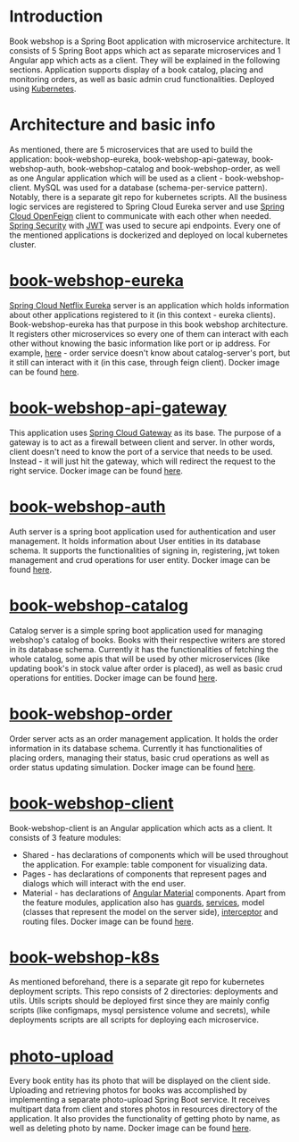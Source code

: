 Introduction
============

Book webshop is a Spring Boot application with microservice architecture. It consists of 5 Spring Boot apps which act as separate microservices and 1 Angular app which acts as a client. They will be explained in the following sections.
Application supports display of a book catalog, placing and monitoring orders, as well as basic admin crud functionalities. 
Deployed using [Kubernetes](https://kubernetes.io/).

Architecture and basic info
=================
As mentioned, there are 5 microservices that are used to build the application: book-webshop-eureka, book-webshop-api-gateway, book-webshop-auth, book-webshop-catalog and book-webshop-order, as well as one Angular application which will be used as a client - book-webshop-client. MySQL was used for a database (schema-per-service pattern). Notably, there is a separate git repo for kubernetes scripts. All the business logic services are registered to Spring Cloud Eureka server and use [Spring Cloud OpenFeign](https://spring.io/projects/spring-cloud-openfeign) client to communicate with each other when needed. [Spring Security](https://spring.io/projects/spring-security) with [JWT](https://jwt.io/) was used to secure api endpoints.
Every one of the mentioned applications is dockerized and deployed on local kubernetes cluster.

[book-webshop-eureka](https://github.com/miloradradovic/book-webshop-eureka)
=====================
[Spring Cloud Netflix Eureka](https://spring.io/projects/spring-cloud-netflix) server is an application which holds information about other applications registered to it (in this context - eureka clients). Book-webshop-eureka has that purpose in this book webshop architecture. It registers other microservices so every one of them can interact with each other without knowing the basic information like port or ip address. For example, [here](https://github.com/miloradradovic/book-webshop-order/blob/main/src/main/java/com/example/orderservice/feign/BookFeign.java) - order service doesn't know about catalog-server's port, but it still can interact with it (in this case, through feign client). Docker image can be found [here](https://hub.docker.com/r/comeee98/book-webshop-eureka).

[book-webshop-api-gateway](https://github.com/miloradradovic/book-webshop-api-gateway)
==========================
This application uses [Spring Cloud Gateway](https://spring.io/projects/spring-cloud-gateway) as its base. The purpose of a gateway is to act as a firewall between client and server. In other words, client doesn't need to know the port of a service that needs to be used. Instead - it will just hit the gateway, which will redirect the request to the right service. Docker image can be found [here](https://hub.docker.com/r/comeee98/book-webshop-api-gateway).

[book-webshop-auth](https://github.com/miloradradovic/book-webshop-auth)
===================
Auth server is a spring boot application used for authentication and user management. It holds information about User entities in its database schema. It supports the functionalities of signing in, registering, jwt token management and crud operations for user entity. Docker image can be found [here](https://hub.docker.com/r/comeee98/book-webshop-auth).

[book-webshop-catalog](https://github.com/miloradradovic/book-webshop-catalog)
======================
Catalog server is a simple spring boot application used for managing webshop's catalog of books. Books with their respective writers are stored in its database schema. Currently it has the functionalities of fetching the whole catalog, some apis that will be used by other microservices (like updating book's in stock value after order is placed), as well as basic crud operations for entities. Docker image can be found [here](https://hub.docker.com/r/comeee98/book-webshop-catalog).

[book-webshop-order](https://github.com/miloradradovic/book-webshop-order)
====================
Order server acts as an order management application. It holds the order information in its database schema. Currently it has functionalities of placing orders, managing their status, basic crud operations as well as order status updating simulation. Docker image can be found [here](https://hub.docker.com/r/comeee98/book-webshop-order).

[book-webshop-client](https://github.com/miloradradovic/book-webshop-client)
=====================
Book-webshop-client is an Angular application which acts as a client. It consists of 3 feature modules:
  - Shared - has declarations of components which will be used throughout the application. For example: table component for visualizing data.
  - Pages - has declarations of components that represent pages and dialogs which will interact with the end user.
  - Material - has declarations of [Angular Material](https://material.angular.io/) components.
Apart from the feature modules, application also has [guards](https://angular.io/api/router/CanActivate), [services](https://angular.io/guide/architecture-services), model (classes that represent the model on the server side), [interceptor](https://angular.io/api/common/http/HttpInterceptor) and routing files. Docker image can be found [here](https://hub.docker.com/r/comeee98/book-webshop-client).

[book-webshop-k8s](https://github.com/miloradradovic/book-webshop-k8s)
==================
As mentioned beforehand, there is a separate git repo for kubernetes deployment scripts. This repo consists of 2 directories: deployments and utils. Utils scripts should be deployed first since they are mainly config scripts (like configmaps, mysql persistence volume and secrets), while deployments scripts are all scripts for deploying each microservice.

[photo-upload](https://github.com/miloradradovic/photo-upload)
==============
Every book entity has its photo that will be displayed on the client side. Uploading and retrieving photos for books was accomplished by implementing a separate photo-upload Spring Boot service. It receives multipart data from client and stores photos in resources directory of the application. It also provides the functionality of getting photo by name, as well as deleting photo by name. Docker image can be found [here](https://hub.docker.com/r/comeee98/photo-upload).
